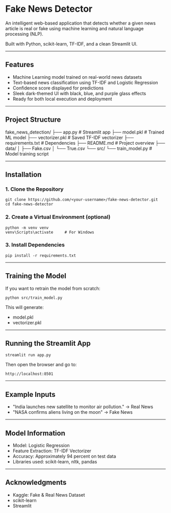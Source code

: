 # Fake News Detector

An intelligent web-based application that detects whether a given news article is real or fake using machine learning and natural language processing (NLP).

Built with Python, scikit-learn, TF-IDF, and a clean Streamlit UI.

---

## Features

* Machine Learning model trained on real-world news datasets
* Text-based news classification using TF-IDF and Logistic Regression
* Confidence score displayed for predictions
* Sleek dark-themed UI with black, blue, and purple glass effects
* Ready for both local execution and deployment

---

## Project Structure


fake_news_detection/
├── app.py                  # Streamlit app
├── model.pkl               # Trained ML model
├── vectorizer.pkl          # Saved TF-IDF vectorizer
├── requirements.txt        # Dependencies
├── README.md               # Project overview
├── data/
│   ├── Fake.csv
│   └── True.csv
└── src/
    └── train_model.py      # Model training script


---

## Installation

### 1. Clone the Repository

```
git clone https://github.com/<your-username>/fake-news-detector.git
cd fake-news-detector
```

### 2. Create a Virtual Environment (optional)

```
python -m venv venv
venv\Scripts\activate     # For Windows
```

### 3. Install Dependencies

```
pip install -r requirements.txt
```

---

## Training the Model

If you want to retrain the model from scratch:

```
python src/train_model.py
```

This will generate:

* model.pkl
* vectorizer.pkl

---

## Running the Streamlit App

```
streamlit run app.py
```

Then open the browser and go to:

```
http://localhost:8501
```

---

## Example Inputs

* "India launches new satellite to monitor air pollution." -> Real News
* "NASA confirms aliens living on the moon" -> Fake News

---

## Model Information

* Model: Logistic Regression
* Feature Extraction: TF-IDF Vectorizer
* Accuracy: Approximately 94 percent on test data
* Libraries used: scikit-learn, nltk, pandas

---


## Acknowledgments

* Kaggle: Fake & Real News Dataset
* scikit-learn
* Streamlit
